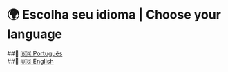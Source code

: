 # 🌍 Escolha seu idioma | Choose your language  

##📄 [🇧🇷 Português](README.pt-br.md)  
##📄 [🇺🇸 English](README.en.md)
